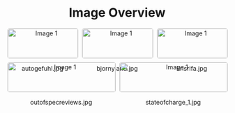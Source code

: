 <h1 style ="text-align: center;"> Image Overview </h1>
<div style="display: flex; flex-wrap: wrap; gap: 10px; justify-content: center;">
<div style="flex: 1 1 calc(33.333% - 20px); max-width: 300px; text-align: center;">
<img src="https://media.evkx.net/multimedia/guides/evreviewers/autogefuhl_xst.jpg" alt="Image 1" style="width: 100%; border: 1px solid #ddd; border-radius: 5px;">
<p>autogefuhl.jpg</p>
</div>
<div style="flex: 1 1 calc(33.333% - 20px); max-width: 300px; text-align: center;">
<img src="https://media.evkx.net/multimedia/guides/evreviewers/bjornyland_xst.jpg" alt="Image 1" style="width: 100%; border: 1px solid #ddd; border-radius: 5px;">
<p>bjornyland.jpg</p>
</div>
<div style="flex: 1 1 calc(33.333% - 20px); max-width: 300px; text-align: center;">
<img src="https://media.evkx.net/multimedia/guides/evreviewers/krisrifa_xst.jpg" alt="Image 1" style="width: 100%; border: 1px solid #ddd; border-radius: 5px;">
<p>krisrifa.jpg</p>
</div>
<div style="flex: 1 1 calc(33.333% - 20px); max-width: 300px; text-align: center;">
<img src="https://media.evkx.net/multimedia/guides/evreviewers/outofspecreviews_xst.jpg" alt="Image 1" style="width: 100%; border: 1px solid #ddd; border-radius: 5px;">
<p>outofspecreviews.jpg</p>
</div>
<div style="flex: 1 1 calc(33.333% - 20px); max-width: 300px; text-align: center;">
<img src="https://media.evkx.net/multimedia/guides/evreviewers/stateofcharge_1_xst.jpg" alt="Image 1" style="width: 100%; border: 1px solid #ddd; border-radius: 5px;">
<p>stateofcharge_1.jpg</p>
</div>
</div>
